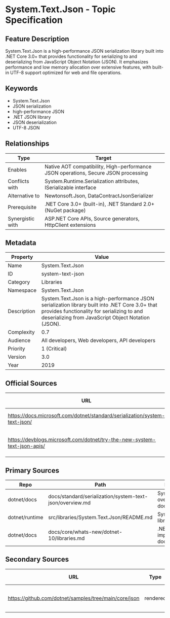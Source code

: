 # System.Text.Json - Topic Specification

## Feature Description

System.Text.Json is a high-performance JSON serialization library built into .NET Core 3.0+ that provides functionality for serializing to and deserializing from JavaScript Object Notation (JSON). It emphasizes performance and low memory allocation over extensive features, with built-in UTF-8 support optimized for web and file operations.

## Keywords

- System.Text.Json
- JSON serialization
- high-performance JSON
- .NET JSON library
- JSON deserialization
- UTF-8 JSON

## Relationships

| Type | Target |
| --- | --- |
| Enables | Native AOT compatibility, High-performance JSON operations, Secure JSON processing |
| Conflicts with | System.Runtime.Serialization attributes, ISerializable interface |
| Alternative to | Newtonsoft.Json, DataContractJsonSerializer |
| Prerequisite | .NET Core 3.0+ (built-in), .NET Standard 2.0+ (NuGet package) |
| Synergistic with | ASP.NET Core APIs, Source generators, HttpClient extensions |

## Metadata

| Property | Value |
| --- | --- |
| Name | System.Text.Json |
| ID | system-text-json |
| Category | Libraries |
| Namespace | System.Text.Json |
| Description | System.Text.Json is a high-performance JSON serialization library built into .NET Core 3.0+ that provides functionality for serializing to and deserializing from JavaScript Object Notation (JSON). |
| Complexity | 0.7 |
| Audience | All developers, Web developers, API developers |
| Priority | 1 (Critical) |
| Version | 3.0 |
| Year | 2019 |

## Official Sources

| URL | Type | Description | Last Verified |
| --- | --- | --- | --- |
| https://docs.microsoft.com/dotnet/standard/serialization/system-text-json/ | rendered | Main System.Text.Json documentation | 404 |
| https://devblogs.microsoft.com/dotnet/try-the-new-system-text-json-apis/ | rendered | Official System.Text.Json APIs announcement | 2025-09-20 |

## Primary Sources

| Repo | Path | Description | Last Verified |
| --- | --- | --- | --- |
| dotnet/docs | docs/standard/serialization/system-text-json/overview.md | System.Text.Json overview documentation | 0249c38f27 |
| dotnet/runtime | src/libraries/System.Text.Json/README.md | System.Text.Json library README | 80fb00f580f |
| dotnet/docs | docs/core/whats-new/dotnet-10/libraries.md | .NET 10 library improvements documentation | 0249c38f27 |

## Secondary Sources

| URL | Type | Description | Last Verified |
| --- | --- | --- | --- |
| https://github.com/dotnet/samples/tree/main/core/json | rendered | Official JSON samples repository | 2025-09-20 |
